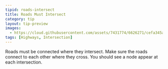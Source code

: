 ```yaml
---
tipid: roads-intersect
title: Roads Must Intersect
category: tip
layout: tip-preview
images:
  - https://cloud.githubusercontent.com/assets/7431774/6626271/cefa345a-c8cb-11e4-8704-00197078a9e2.png
tags: [Highways, Intersection]
---
```


Roads must be connected where they intersect. Make sure the roads connect to each other where they cross. You should see a node appear at each intersection.
